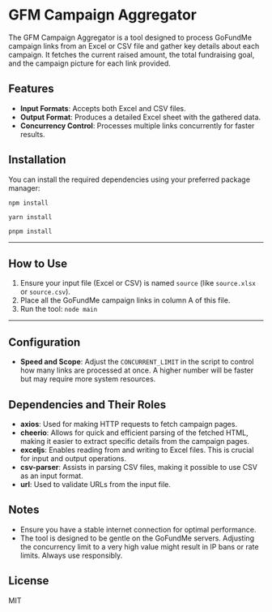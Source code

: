 # GFM Campaign Aggregator

The GFM Campaign Aggregator is a tool designed to process GoFundMe campaign links from an Excel or CSV file and gather key details about each campaign. It fetches the current raised amount, the total fundraising goal, and the campaign picture for each link provided.

## Features

- **Input Formats**: Accepts both Excel and CSV files.
- **Output Format**: Produces a detailed Excel sheet with the gathered data.
- **Concurrency Control**: Processes multiple links concurrently for faster results.

## Installation

You can install the required dependencies using your preferred package manager:


```
npm install

yarn install

pnpm install
```
---

## How to Use

1. Ensure your input file (Excel or CSV) is named `source` (like `source.xlsx` or `source.csv`). 
2. Place all the GoFundMe campaign links in column A of this file.
3. Run the tool: `node main`

---

## Configuration

- **Speed and Scope**: Adjust the `CONCURRENT_LIMIT` in the script to control how many links are processed at once. A higher number will be faster but may require more system resources.

## Dependencies and Their Roles

- **axios**: Used for making HTTP requests to fetch campaign pages.
- **cheerio**: Allows for quick and efficient parsing of the fetched HTML, making it easier to extract specific details from the campaign pages.
- **exceljs**: Enables reading from and writing to Excel files. This is crucial for input and output operations.
- **csv-parser**: Assists in parsing CSV files, making it possible to use CSV as an input format.
- **url**: Used to validate URLs from the input file.

## Notes

- Ensure you have a stable internet connection for optimal performance.
- The tool is designed to be gentle on the GoFundMe servers. Adjusting the concurrency limit to a very high value might result in IP bans or rate limits. Always use responsibly.

## License
MIT

